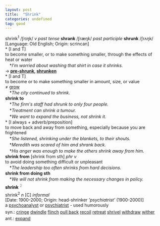 ```yaml
---
layout: post
title:  "Shrink"
categories: undefined
tag: good
---
```

<DIV style="MARGIN: 0px 0px 5px">shrink<SUP>1</SUP> /ʃrɪŋk/ <I>v past tense</I> <B>shrank</B> /ʃræŋk/ <I>past participle</I> <B>shrunk</B> /ʃrʌŋk/<BR>[Language: Old English; Origin: scrincan]<BR>* [I and T] <BR>to become smaller, or to make something smaller, through the effects of heat or water<BR>　*<I>I'm worried about washing that shirt in case it shrinks.</I><BR>→<B> <A href="{{ site.baseurl }}/pre-shrunk"><U>pre-shrunk</U></A>, <A href="{{ site.baseurl }}/shrunken"><U>shrunken</U></A></B><BR>* [I and T] <BR>to become or to make something smaller in amount, size, or value<BR>≠ <A href="{{ site.baseurl }}/grow"><U>grow</U></A><BR>　*<I>The city continued to shrink.</I><BR><B>shrink to</B><BR>　*<I>The firm's staff had shrunk to only four people.</I><BR>　*<I>Treatment can shrink a tumour.</I><BR>　*<I>We want to expand the business, not shrink it.</I><BR>* [I always + adverb/preposition] <BR>to move back and away from something, especially because you are frightened<BR>　*<I>She listened, shrinking under the blankets, to their shouts.</I><BR>　*<I>Meredith was scared of him and shrank back.</I><BR>　*<I>His anger was enough to make the others shrink away from him.</I><BR><B>shrink from</B> [shrink from sth] <I>phr v</I><BR>to avoid doing something difficult or unpleasant<BR>　*<I>The leadership too often shrinks from hard decisions.</I><BR><B>shrink from doing sth</B><BR>　*<I>We will not shrink from making the necessary changes in policy.</I></DIV>
<DIV style="COLOR: #808080; MARGIN: 0px 0px 5px; LINE-HEIGHT: normal"><SPAN style="FONT-SIZE: 10.5pt; COLOR: #000000; LINE-HEIGHT: normal"><B>shrink</B></SPAN> <SUP style="FONT-SIZE: 83%; LINE-HEIGHT: normal">2</SUP> </DIV>
<DIV style="MARGIN: 0px 0px 5px">shrink<SUP>2</SUP> <I>n</I> [C] <I>informal</I> <BR>[Date: 1900-2000; Origin: head-shrinker <I>'psychiatrist'</I> (1900-2000)]<BR>a <A href="{{ site.baseurl }}/psychoanalyst"><U>psychoanalyst</U></A> or <A href="{{ site.baseurl }}/psychiatrist"><U>psychiatrist</U></A> - used humorously</DIV>
<DIV style="MARGIN: 0px 0px 5px">
<DIV style="MARGIN: 4px 0px">syn.: <A href="{{ site.baseurl }}/cringe"><U>cringe</U></A> <A href="{{ site.baseurl }}/dwindle"><U>dwindle</U></A> <A href="{{ site.baseurl }}/flinch"><U>flinch</U></A> <A href="{{ site.baseurl }}/pull%20back"><U>pull back</U></A> <A href="{{ site.baseurl }}/recoil"><U>recoil</U></A> <A href="{{ site.baseurl }}/retreat"><U>retreat</U></A> <A href="{{ site.baseurl }}/shrivel"><U>shrivel</U></A> <A href="{{ site.baseurl }}/withdraw"><U>withdraw</U></A> <A href="{{ site.baseurl }}/wither"><U>wither</U></A></DIV>
<DIV style="MARGIN: 4px 0px">ant.: <A href="{{ site.baseurl }}/expand"><U>expand</U></A></DIV></DIV>
